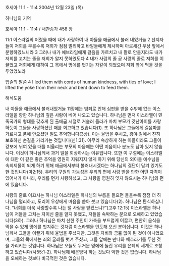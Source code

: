 호세아 11:1 - 11:4 
2004년 12월 23일 (목)

하나님의 기억



호세아 11:1 - 11:4 / 새찬송가 458 장


11:1 이스라엘의 어렸을 때에 내가 사랑하여 내 아들을 애굽에서 불러 내었거늘 2 선지자들이 저희를 부를수록 저희가 점점 멀리하고 바알들에게 제사하며 아로새긴 우상 앞에서 분향하였느니라 3 그러나 내가 에브라임에게 걸음을 가르치고 내 팔로 안을지라도 내가 저희를 고치는 줄을 저희가 알지 못하였도다 4 내가 사람의 줄 곧 사랑의 줄로 저희를 이끌었고 저희에게 대하여 그 목에서 멍에를 벗기는 자같이 되었으며 저희 앞에 먹을 것을 두었었노라

입술의 말씀
4 I led them with cords of human kindness, with ties of love; I lifted the yoke from their neck and bent down to feed them.

해석도움





내 아들을 애굽에서 불러내었거늘
11장에는 범죄로 인해 심판을 받을 수밖에 없는 이스라엘을 향한 하나님의 깊은 사랑이 베어 나오고 있습니다. 하나님은 먼저 이스라엘이 민족국가의 형태를 갖추게 된 출애굽 시절로 거슬러 올라가 마치 부모가 갓난아이를 사랑하듯이 그들을 사랑하셨던 때를 회고하고  있습니다(1). 또 하나님은 그들에게 걸음마를 가르치고 품에 안으셨던 일도 추억합니다(3상). 이는 율법을 주시고, 광야 길에서 친히 보호하신 손길을 가리키는 것입니다(신1:31). 아무리 속상하게 하는 아들이라도 그들이 강보에 뉘여 있을 때를 떠올리는 부모의 마음에는 어떤 미움이나 분노도 남아 있지 않습니다. 이것이 하나님께서 과거 일을 회상하시는 이유입니다. 또한 이 구절에는 이스라엘에 대한 이 같은 좋은 추억을 영원히 지워지지 않게 하기 위해 당신의 외아들 예수님을 속죄제물이 되게 하기 위해 애굽에서부터 불러내시겠다는 하나님의 결단이 담겨 있기도 한 것입니다(마2:15). 우리의 구원의 가능성은 우리의 편에 사랑 받을 만한 어떤 자격이 있어서가 아니라, 우리를 먼저 사랑하셨고, 그 사랑을 영원히 잊지 않으시는 하나님의 편에 있습니다.   

사랑의 줄로 이끄시는 하나님
이스라엘은 하나님의 부름을 들으면 들을수록 점점 더 하나님을 멀리하고, 도리어 우상에게 마음을 쏟아 붓고 있습니다(2). 하나님은 탄식하십니다. “너희를 더욱 사랑할수록 나는 덜 사랑을 받겠느냐?”(고후 12:15) 이스라엘은 하나님이 저들을 고치는 자이신 줄을 알지 못했고, 저들을 속박하는 분으로 오해하고 있었습니다(3하). 그러나 하나님은 마치 선한 주인이 가축을 부드럽게 이끌고, 편안히 음식을 먹을 수 있게 멍에를 벗겨주는 것처럼 이스라엘을 인도해 오신 분이십니다. 이것은 하나님께서 그들을 이끌기 위해 율법을 주셨지만, 그것은 자비와 긍휼 없이 된 것이 아니었으며, 그들의 목에서는 죄의 굴레를 벗겨 주셨고, 그들 앞에는 만나와 메추라기를 두신 것을 가리키는 것입니다. 하나님은 오늘도 무거운 멍에에 눌린 우리를 은혜의 세계로 초청하고 있습니다(사55:1-2). 하나님께 배은망덕 하는 것보다 악한 것은 없습니다. 하나님을 오해하는 것보다 비극적인 것은 없습니다.